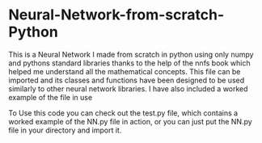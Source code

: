 # Neural-Network-from-scratch-Python
This is a Neural Network I made from scratch in python using only numpy and pythons standard libraries thanks to the help of the nnfs book which helped me understand all the mathematical concepts. This file can be imported and its classes and functions have been designed to be used similarly to other neural network libraries. I have also included a worked example of the file in use 

To Use this code you can check out the test.py file, which contains a worked example of the NN.py file in action, or you can just put the NN.py file in your directory and import it.
